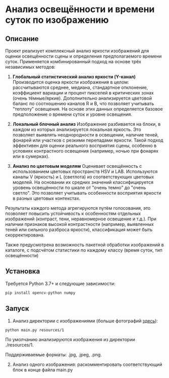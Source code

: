 # Анализ освещённости и времени суток по изображению

## Описание

Проект реализует комплексный анализ яркости изображений для оценки освещённости сцены и определения предполагаемого времени суток. Применяется комбинированный подход на основе трёх независимых методов:

1. **Глобальный статистический анализ яркости (Y-канал)**
   Производится оценка яркости изображения в целом: рассчитываются среднее, медиана, стандартное отклонение, коэффициент вариации и процент пикселей в критических зонах (очень тёмные/яркие). Дополнительно анализируется цветовой баланс по соотношению каналов R и B, что позволяет учитывать "теплоту" освещения. На основе этих данных определяется базовое предположение о времени суток и уровне освещения.
   
2. **Локальный блочный анализ**
   Изображение разбивается на блоки, в каждом из которых анализируется локальная яркость. Это позволяет выявлять неоднородности в освещении, наличие теней, фонарей или участков с резкими перепадами яркости. Такой подход эффективен для оценки реального восприятия сцены, особенно в условиях контрастного освещения (например, ночью при фонарях или в сумерках).
   
3. **Анализ по цветовым моделям**
   Оценивает освещённость с использованием цветовых пространств HSV и LAB. Используются каналы V (яркость) и L (светлота) из соответствующих цветовых моделей. На основании их средних значений классифицируется уровень освещённости по шкале от "очень темно" до "очень светло". Это позволяет учитывать особенности восприятия яркости в разных цветовых контекстах.

Результаты каждого метода агрегируются путём голосования, это позволяет повысить устойчивость к особенностям отдельных изображений (контраст, тени, неравномерное освещение и т.д.). При наличии признаков высокой контрастности (например, выявленных теней или сильного разброса яркости), классификация может быть скорректирована.

Также предусмотрена возможность пакетной обработки изображений в каталоге, с подсчётом статистики по каждому классу (время суток, тип освещённости)

## Установка

Требуется Python 3.7+ и следующие зависимости:
```bash
pip install opencv-python numpy
```

## Запуск

1. Анализ директории с изображениями (больше фотографий [здесь](https://disk.yandex.ru/d/1hGS1x2rsTQKYw)):
```bash
python main.py resources/1
```
По умолчанию анализируются изображения из директории ./resources/1. 

Поддерживаемые форматы: .jpg, .jpeg, .png.

2. Анализ одного изображения: раскомментировать соответствующий блок в конце файла main.py
